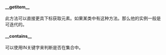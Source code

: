 #### \_\_getitem\_\_

此方法可以直接更具下标获取元素。如果某类中有这种方法。那么他的实例一般是可迭代的。

#### \_\_contains\_\_

可以使用IN关键字来判断是否在集合中。

